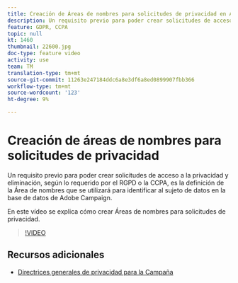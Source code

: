 ```yaml
---
title: Creación de Áreas de nombres para solicitudes de privacidad en Adobe Campaign Standard (ACS)
description: Un requisito previo para poder crear solicitudes de acceso a la privacidad y eliminación, según lo requerido por el RGPD o la CCPA, es la definición de la Área de nombres que se utilizará para identificar al sujeto de datos en la base de datos de Adobe Campaign. En este vídeo se explica cómo crear Áreas de nombres para solicitudes de privacidad.
feature: GDPR, CCPA
topic: null
kt: 1460
thumbnail: 22600.jpg
doc-type: feature video
activity: use
team: TM
translation-type: tm+mt
source-git-commit: 11263e247184ddc6a8e3df6a8ed0899907fbb366
workflow-type: tm+mt
source-wordcount: '123'
ht-degree: 9%

---
```



# Creación de áreas de nombres para solicitudes de privacidad

Un requisito previo para poder crear solicitudes de acceso a la privacidad y eliminación, según lo requerido por el RGPD o la CCPA, es la definición de la Área de nombres que se utilizará para identificar al sujeto de datos en la base de datos de Adobe Campaign.

En este vídeo se explica cómo crear Áreas de nombres para solicitudes de privacidad.

>[!VIDEO](https://video.tv.adobe.com/v/22600?quality=12)

## Recursos adicionales

* [Directrices generales de privacidad para la Campaña](https://helpx.adobe.com/es/campaign/kb/campaign-privacy-overview.html)
